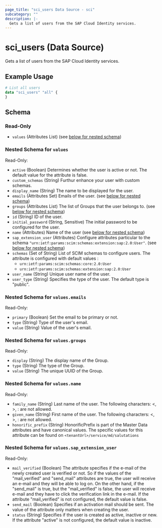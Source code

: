 ```yaml
---
page_title: "sci_users Data Source - sci"
subcategory: ""
description: |-
  Gets a list of users from the SAP Cloud Identity services.
---
```


# sci_users (Data Source)

Gets a list of users from the SAP Cloud Identity services.

## Example Usage

```terraform
# List all users
data "sci_users" "all" {
}
```

<!-- schema generated by tfplugindocs -->
## Schema

### Read-Only

- `values` (Attributes List) (see [below for nested schema](#nestedatt--values))

<a id="nestedatt--values"></a>
### Nested Schema for `values`

Read-Only:

- `active` (Boolean) Determines whether the user is active or not. The default value for the attribute is false.
- `custom_schemas` (String) Furthur enhance your user with custom schemas.
- `display_name` (String) The name to be displayed for the user.
- `emails` (Attributes Set) Emails of the user. (see [below for nested schema](#nestedatt--values--emails))
- `groups` (Attributes List) The list of Groups that the user belongs to. (see [below for nested schema](#nestedatt--values--groups))
- `id` (String) ID of the user.
- `initial_password` (String, Sensitive) The initial password to be configured for the user.
- `name` (Attributes) Name of the user (see [below for nested schema](#nestedatt--values--name))
- `sap_extension_user` (Attributes) Configure attributes particular to the schema `"urn:ietf:params:scim:schemas:extension:sap:2.0:User"`. (see [below for nested schema](#nestedatt--values--sap_extension_user))
- `schemas` (Set of String) List of SCIM schemas to configure users. The attribute is configured with default values :
	- `urn:ietf:params:scim:schemas:core:2.0:User` 
	- `urn:ietf:params:scim:schemas:extension:sap:2.0:User`
- `user_name` (String) Unique user name of the user.
- `user_type` (String) Specifies the type of the user. The default type is "public".

<a id="nestedatt--values--emails"></a>
### Nested Schema for `values.emails`

Read-Only:

- `primary` (Boolean) Set the email to be primary or not.
- `type` (String) Type of the user's email.
- `value` (String) Value of the user's email.


<a id="nestedatt--values--groups"></a>
### Nested Schema for `values.groups`

Read-Only:

- `display` (String) The display name of the Group.
- `type` (String) The type of the Group.
- `value` (String) The unique UUID of the Group.


<a id="nestedatt--values--name"></a>
### Nested Schema for `values.name`

Read-Only:

- `family_name` (String) Last name of the user. The following characters: <, >, : are not allowed.
- `given_name` (String) First name of the user. The following characters: <, >, : are not allowed.
- `honorific_prefix` (String) HonorificPrefix is part of the Master Data attributes and have canonical values. The specific values for this attribute can be found on `<tenantUrl>/service/md/salutations`


<a id="nestedatt--values--sap_extension_user"></a>
### Nested Schema for `values.sap_extension_user`

Read-Only:

- `mail_verified` (Boolean) The attribute specifies if the e-mail of the newly created user is verified or not. So if the values of the "mail_verified" and "send_mail" attributes are true, the user will receive an e-mail and they will be able to log on. On the other hand, if the "send_mail" is true, but the "mail_verified" is false, the user will receive e-mail and they have to click the verification link in the e-mail. If the attribute "mail_verified" is not configured, the default value is false.
- `send_mail` (Boolean) Specifies if an activation mail should be sent. The value of the attribute only matters when creating the user.
- `status` (String) Specifies if the user is created as active, inactive or new. If the attribute "active" is not configured, the default value is inactive.